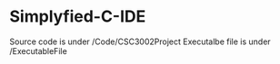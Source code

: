 # Simplyfied-C-IDE

Source code is under /Code/CSC3002Project
Executalbe file is under /ExecutableFile
